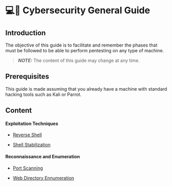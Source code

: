 # 💻🔐 Cybersecurity General Guide  

## Introduction
The objective of this guide is to facilitate and remember the phases that must be followed to be able to perform pentesting on any type of machine.  
> **_NOTE:_**  The content of this guide may change at any time.

## Prerequisites
This guide is made assuming that you already have a machine with standard hacking tools such as Kali or Parrot.

## Content

#### Exploitation Techniques
- [Reverse Shell](https://github.com/albertcastineira/cybersecurity/blob/main/Exploitation%20Techniques/ReverseShell.md)

- [Shell Stabilization](https://github.com/albertcastineira/cybersecurity/blob/main/Exploitation%20Techniques/ShellStabilization.md)

#### Reconnaissance and Enumeration
- [Port Scanning](https://github.com/albertcastineira/cybersecurity/blob/main/Reconnaissance%20and%20Enumeration/PortScanning.md)

- [Web Directory Ennumeration](https://github.com/albertcastineira/cybersecurity/blob/main/Reconnaissance%20and%20Enumeration/WebDirectoryEnnumeration.md)
